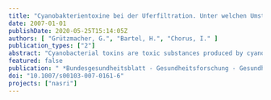 ```yaml
---
title: "Cyanobakterientoxine bei der Uferfiltration. Unter welchen Umständen ist ihre Elimination sicher?"
date: 2007-01-01
publishDate: 2020-05-25T15:14:05Z
authors: [ "Grützmacher, G.", "Bartel, H.", "Chorus, I." ]
publication_types: ["2"]
abstract: "Cyanobacterial toxins are toxic substances produced by cyanobacteria or blue-green-algae. The can occur in surface waters wordwide and have to be removed sufficiently when using infested surface waters as drinking water source. Bank filtration has been used since 150 years for drinking water (pre-)treatment and utilizes natural elimination processes like sorption and degardation in the sub-surface. During several research projects the German Federal Environmental Agency (Umweltbundesamt, UBA) carried out field investigations and experiments in different scales in order to assess under which conditions secure elimination of microcystins (the most common group of cyanobacterial toxins) takes place. Filtration of cells on the sediment surface is the most prominent process for eliminating the primarily cell-bound toxins. Middle to coarsly grained sands eliminated more than 99.9 % of intracellular toxins within the first 10 centimeters. Elimination of extracellular microcystin during underground passage is mainly due to biodegradation. Reversible adsorption processes do not reduce the total load but lead to longer contact times for extended biodegradation. Laboratory experiments showed that high clay and silt content is crucial for maximum adsorption. However, redox conditions play an important role for degradation rates: under aerobic conditions half lives of less than one day occured frequently whereas anoxic conditions resulted in lag phases of one day and more as well as in half lives of up to 25 days. Field experiments could show that temperature is crucial for degradation velocity under natural conditions."
featured: false
publication: " *Bundesgesundheitsblatt - Gesundheitsforschung - Gesundheitsschutz* 50: 9 [10.1007/s00103-007-0161-6](https://doi.org/10.1007/s00103-007-0161-6)"
doi: "10.1007/s00103-007-0161-6"
projects: ["nasri"]
---
```


